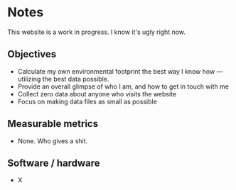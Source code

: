 # Notes
This website is a work in progress. I know it's ugly right now.

## Objectives
- Calculate my own environmental footprint the best way I know how — utilizing the best data possible.
- Provide an overall glimpse of who I am, and how to get in touch with me
- Collect zero data about anyone who visits the website 
- Focus on making data files as small as possible

## Measurable metrics
- None. Who gives a shit.

## Software / hardware 
- X

